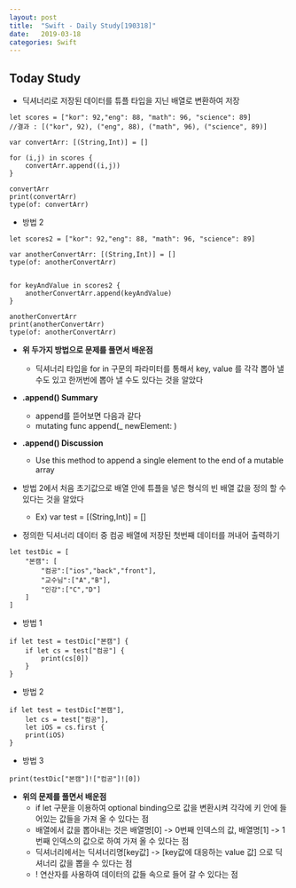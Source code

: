 ```yaml
---
layout: post
title:  "Swift - Daily Study[190318]"
date:   2019-03-18
categories: Swift
---
```



## Today Study

- 딕셔너리로 저장된 데이터를 튜플 타입을 지닌 배열로 변환하여 저장

```
let scores = ["kor": 92,"eng": 88, "math": 96, "science": 89]
//결과 : [("kor", 92), ("eng", 88), ("math", 96), ("science", 89)]

var convertArr: [(String,Int)] = []

for (i,j) in scores {
    convertArr.append((i,j))
}

convertArr
print(convertArr)
type(of: convertArr)
```

- 방법 2

```
let scores2 = ["kor": 92,"eng": 88, "math": 96, "science": 89]

var anotherConvertArr: [(String,Int)] = []
type(of: anotherConvertArr)


for keyAndValue in scores2 {
    anotherConvertArr.append(keyAndValue)
}

anotherConvertArr
print(anotherConvertArr)
type(of: anotherConvertArr)
```

- **위 두가지 방법으로 문제를 풀면서 배운점**
    - 딕셔너리 타입을 for in 구문의 파라미터를 통해서 key, value 를 각각 뽑아 낼 수도 있고 한꺼번에 뽑아 낼 수도 있다는 것을 알았다
- **.append() Summary**
    - append를 뜯어보면 다음과 같다
    - mutating func append(_ newElement: )
- **.append() Discussion**
    - Use this method to append a single element to the end of a mutable array
- 방법 2에서 처음 초기값으로 배열 안에 튜플을 넣은 형식의 빈 배열 값을 정의 할 수 있다는 것을 알았다
    - Ex) var test = [(String,Int)] = []


- 정의한 딕셔너리 데이터 중 컴공 배열에 저장된 첫번째 데이터를 꺼내어 출력하기

```
let testDic = [
    "본캠": [
        "컴공":["ios","back","front"],
        "교수님":["A","B"],
        "인강":["C","D"]
    ]
]
```

- 방법 1

```
if let test = testDic["본캠"] {
    if let cs = test["컴공"] {
        print(cs[0])
    }
}
```

- 방법 2

```
if let test = testDic["본캠"],
    let cs = test["컴공"],
    let iOS = cs.first {
    print(iOS)
}
```

- 방법 3

```
print(testDic["본캠"]!["컴공"]![0])
```

- **위의 문제를 풀면서 배운점**
    - if let 구문을 이용하여 optional binding으로 값을 변환시켜 각각에 키 안에 들어있는 값들을 가져 올 수 있다는 점
    - 배열에서 값을 뽑아내는 것은 배열명[0] -> 0번째 인덱스의 값, 배열명[1] -> 1번째 인덱스의 값으로 하여 가져 올 수 있다는 점
    - 딕셔너리에서는 딕셔너리명[key값] -> [key값에 대응하는 value 값] 으로 딕셔너리 값을 뽑을 수 있다는 점
    - ! 연산자를 사용하여 데이터의 값들 속으로 들어 갈 수 있다는 점
